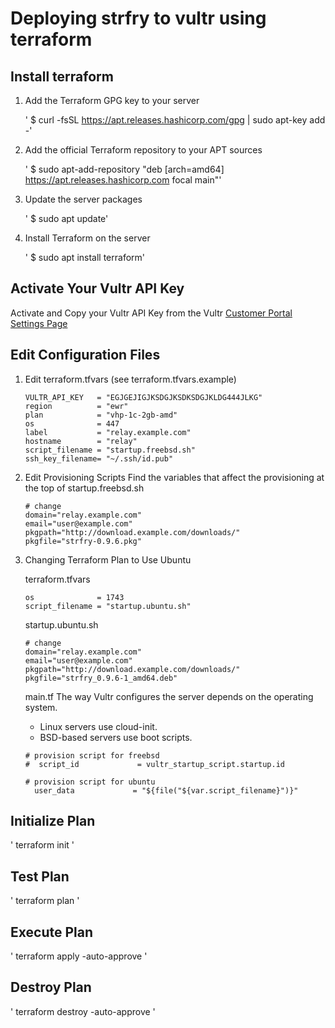 # Deploying strfry to vultr using terraform

## Install terraform

 1. Add the Terraform GPG key to your server

    ' $ curl -fsSL https://apt.releases.hashicorp.com/gpg | sudo apt-key add -'

 2. Add the official Terraform repository to your APT sources

    ' $ sudo apt-add-repository "deb [arch=amd64] https://apt.releases.hashicorp.com focal main"'

 3. Update the server packages

    ' $ sudo apt update'

 4. Install Terraform on the server

    ' $ sudo apt install terraform'


## Activate Your Vultr API Key

Activate and Copy your Vultr API Key from the Vultr [Customer Portal Settings Page](https://my.vultr.com/settings/#settingsapi)

## Edit Configuration Files

1. Edit terraform.tfvars (see terraform.tfvars.example)
   
    ```
    VULTR_API_KEY   = "EGJGEJIGJKSDGJKSDKSDGJKLDG444JLKG"
    region          = "ewr"
    plan            = "vhp-1c-2gb-amd"
    os              = 447
    label           = "relay.example.com"
    hostname        = "relay"
    script_filename = "startup.freebsd.sh"
    ssh_key_filename= "~/.ssh/id.pub"       
    ```
    
2. Edit Provisioning Scripts
   Find the variables that affect the provisioning at the top of startup.freebsd.sh

    ```
    # change
    domain="relay.example.com"
    email="user@example.com"
    pkgpath="http://download.example.com/downloads/"
    pkgfile="strfry-0.9.6.pkg"
    ```
3. Changing Terraform Plan to Use Ubuntu

    terraform.tfvars
    ```
    os              = 1743
    script_filename = "startup.ubuntu.sh"

    ``` 
    startup.ubuntu.sh 
    ```
    # change
    domain="relay.example.com"
    email="user@example.com"
    pkgpath="http://download.example.com/downloads/"
    pkgfile="strfry_0.9.6-1_amd64.deb"
    ```
    main.tf
    The way Vultr configures the server depends on the operating system.

    * Linux servers use cloud-init.
    * BSD-based servers use boot scripts.

    ```
    # provision script for freebsd
    #  script_id             = vultr_startup_script.startup.id

    # provision script for ubuntu
      user_data             = "${file("${var.script_filename}")}"

    ```
## Initialize Plan 

  ' terraform init '

## Test Plan 

  ' terraform plan '
  
## Execute Plan

  ' terraform apply  -auto-approve  '

## Destroy Plan

  ' terraform destroy  -auto-approve  '
